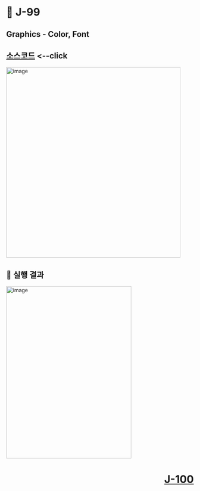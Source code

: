 # 📖 J-99

## Graphics - Color, Font

[소스코드](./GraphicsColorFontEx.java) <--click
---

<img width="468" height="512" alt="image" src="https://github.com/user-attachments/assets/769f22af-fcd2-4ef8-ba4f-2594607c2c81" />

📘 실행 결과
---

<img width="336" height="463" alt="image" src="https://github.com/user-attachments/assets/1d168675-494f-4749-b52f-1d19a7db6bb7" />

# <p align="right">[J-100](./J_100.md)</p>
